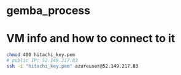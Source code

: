 # gemba_process

# VM info and how to connect to it
```bash
chmod 400 hitachi_key.pem
# public IP: 52.149.217.83 
ssh -i "hitachi_key.pem" azureuser@52.149.217.83
```
